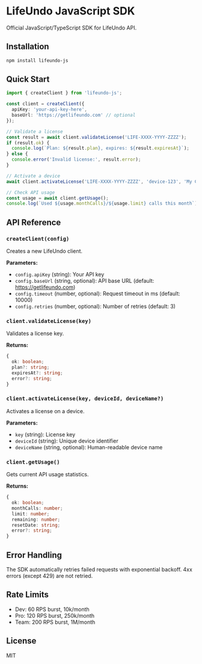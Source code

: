 # LifeUndo JavaScript SDK

Official JavaScript/TypeScript SDK for LifeUndo API.

## Installation

```bash
npm install lifeundo-js
```

## Quick Start

```typescript
import { createClient } from 'lifeundo-js';

const client = createClient({
  apiKey: 'your-api-key-here',
  baseUrl: 'https://getlifeundo.com' // optional
});

// Validate a license
const result = await client.validateLicense('LIFE-XXXX-YYYY-ZZZZ');
if (result.ok) {
  console.log(`Plan: ${result.plan}, expires: ${result.expiresAt}`);
} else {
  console.error('Invalid license:', result.error);
}

// Activate a device
await client.activateLicense('LIFE-XXXX-YYYY-ZZZZ', 'device-123', 'My Computer');

// Check API usage
const usage = await client.getUsage();
console.log(`Used ${usage.monthCalls}/${usage.limit} calls this month`);
```

## API Reference

### `createClient(config)`

Creates a new LifeUndo client.

**Parameters:**
- `config.apiKey` (string): Your API key
- `config.baseUrl` (string, optional): API base URL (default: https://getlifeundo.com)
- `config.timeout` (number, optional): Request timeout in ms (default: 10000)
- `config.retries` (number, optional): Number of retries (default: 3)

### `client.validateLicense(key)`

Validates a license key.

**Returns:**
```typescript
{
  ok: boolean;
  plan?: string;
  expiresAt?: string;
  error?: string;
}
```

### `client.activateLicense(key, deviceId, deviceName?)`

Activates a license on a device.

**Parameters:**
- `key` (string): License key
- `deviceId` (string): Unique device identifier
- `deviceName` (string, optional): Human-readable device name

### `client.getUsage()`

Gets current API usage statistics.

**Returns:**
```typescript
{
  ok: boolean;
  monthCalls: number;
  limit: number;
  remaining: number;
  resetDate: string;
  error?: string;
}
```

## Error Handling

The SDK automatically retries failed requests with exponential backoff. 4xx errors (except 429) are not retried.

## Rate Limits

- Dev: 60 RPS burst, 10k/month
- Pro: 120 RPS burst, 250k/month  
- Team: 200 RPS burst, 1M/month

## License

MIT
















